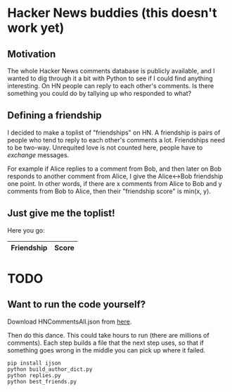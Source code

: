 # Hacker News buddies (this doesn't work yet)

## Motivation

The whole Hacker News comments database is publicly available, and I wanted to dig through it a bit with Python to see if I could find anything interesting. On HN people can reply to each other's comments. Is there something you could do by tallying up who responded to what?

## Defining a friendship

I decided to make a toplist of "friendships" on HN. A friendship is pairs of people who tend to reply to each other's comments a lot. Friendships need to be two-way. Unrequited love is not counted here, people have to *exchange* messages.

For example if Alice replies to a comment from Bob, and then later on Bob responds to another comment from Alice, I give the Alice<->Bob friendship one point. In other words, if there are x comments from Alice to Bob and y comments from Bob to Alice, then their "friendship score" is min(x, y).

## Just give me the toplist!

Here you go:

| Friendship | Score |
| ---------- | ----- |

# TODO

## Want to run the code yourself?

Download HNCommentsAll.json from [here](https://archive.org/details/HackerNewsStoriesAndCommentsDump).

Then do this dance. This could take hours to run (there are millions of comments). Each step builds a file that the next step uses, so that if something goes wrong in the middle you can pick up where it failed.

```
pip install ijson
python build_author_dict.py
python replies.py
python best_friends.py
```





